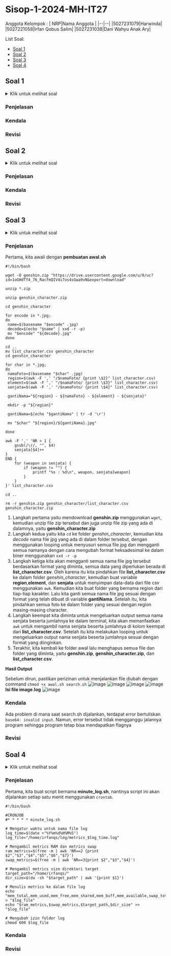 # Sisop-1-2024-MH-IT27
Anggota Kelompok :
|  NRP|Nama Anggota  |
|--|--|
|5027231079|Harwinda|
|5027221058|Irfan Qobus Salim|
|5027231038|Dani Wahyu Anak Ary|

List Soal:

 - [Soal 1](https://github.com/irfanqs/Sisop-1-2024-MH-IT27/tree/main#soal-1)
 - [Soal 2](https://github.com/irfanqs/Sisop-1-2024-MH-IT27/tree/main#soal-2)
 - [Soal 3](https://github.com/irfanqs/Sisop-1-2024-MH-IT27/tree/main#soal-3)
 - [Soal 4](https://github.com/irfanqs/Sisop-1-2024-MH-IT27/tree/main#soal-4)

## Soal 1
<details><summary>Klik untuk melihat soal</summary>
Cipung dan abe ingin mendirikan sebuah toko bernama “SandBox”, sedangkan kamu adalah manajer penjualan yang ditunjuk oleh Cipung dan Abe untuk melakukan pelaporan penjualan dan strategi penjualan kedepannya yang akan dilakukan.

Setiap tahun Cipung dan Abe akan mengadakan rapat dengan kamu untuk mengetahui laporan dan strategi penjualan dari “SandBox”. Buatlah beberapa kesimpulan dari data penjualan “[Sandbox.csv](https://drive.google.com/file/d/1cC6MYBI3wRwDgqlFQE1OQUN83JAreId0/view?usp=sharing)” untuk diberikan ke cipung dan abe.

1.  Karena Cipung dan Abe baik hati, mereka ingin memberikan hadiah kepada customer yang telah belanja banyak. Tampilkan nama pembeli dengan total sales paling tinggi
    
2.  Karena karena Cipung dan Abe ingin mengefisienkan penjualannya, mereka ingin merencanakan strategi penjualan untuk customer segment yang memiliki profit paling kecil. Tampilkan customer segment yang memiliki profit paling kecil
    
3.  Cipung dan Abe hanya akan membeli stok barang yang menghasilkan profit paling tinggi agar efisien. Tampilkan 3 category yang memiliki total profit paling tinggi
    
4.  Karena ada seseorang yang lapor kepada Cipung dan Abe bahwa pesanannya tidak kunjung sampai, maka mereka ingin mengecek apakah pesanan itu ada. Cari purchase date dan amount (quantity) dari nama adriaens
</details>

### Penjelasan
### Kendala
### Revisi
## Soal 2
<details><summary>Klik untuk melihat soal</summary>
Oppie merupakan seorang peneliti bom atom, ia ingin merekrut banyak peneliti lain untuk mengerjakan proyek bom atom nya, Oppie memiliki racikan bom atom rahasia yang hanya bisa diakses penelitinya yang akan diidentifikasi sebagai user, Oppie juga memiliki admin yang bertugas untuk memanajemen peneliti, bantulah oppie untuk membuat program yang akan memudahkan tugasnya
    
1.  Buatlah 2 program yaitu login.sh dan register.sh
2.  Setiap admin maupun user harus melakukan register terlebih dahulu menggunakan email, username, pertanyaan keamanan dan jawaban, dan password

![](https://lh7-us.googleusercontent.com/g267t1SxVrtsdZO6SkD12pQboNGWVcbZprTwW18wVstSe_m0B9ogOBQehszbFRp7siahYgxrWVmoDJDpscL7DsHBqjNh_mJa8ghc71vugqpNKnMOFkUaOG1oZui2lZoKHlOh4aSUsSoJgH7pz_1dnA)

3.  Username yang dibuat bebas, namun email bersifat unique. setiap email yang mengandung kata admin akan dikategorikan menjadi admin
4.  Karena resep bom atom ini sangat rahasia Oppie ingin password nya memuat keamanan tingkat tinggi

 - Password tersebut harus di encrypt menggunakan base64
 - Password yang dibuat harus lebih dari 8 karakter
 - Harus terdapat paling sedikit 1 huruf kapital dan 1 huruf kecil
 - Harus terdapat paling sedikit 1 angka
    
5.  Karena Oppie akan memiliki banyak peneliti dan admin ia berniat untuk menyimpan seluruh data register yang ia lakukan ke dalam folder users file users.txt. Di dalam file tersebut, terdapat catatan seluruh email, username, pertanyaan keamanan dan jawaban, dan password hash yang telah ia buat.
6. Setelah melakukan register, program harus bisa melakukan login. Login hanya perlu dilakukan menggunakan email dan password.
7. Karena peneliti yang di rekrut oleh Oppie banyak yang sudah tua dan pelupa maka Oppie ingin ketika login akan ada pilihan lupa password dan akan keluar pertanyaan keamanan dan ketika dijawab dengan benar bisa memunculkan password
    

![](https://lh7-us.googleusercontent.com/P2RPHbbkWfWb7KyXu0yQS9kTMmy_lSSAJ3i6QwtVyYcfyl-1Pa1KNZONmQC_dXQx4g1xxndS6OyUN725Na1XkFaNRJfaJYHep51biL-5l-a_3kkkPqR_KGCEulS8cRaulRJIYCiIFhLOBt9QZtRZeA)

![](https://lh7-us.googleusercontent.com/VvagdElnyIeAEPY8mXhwVKORw9XUiRjw1l_suEP-DlmooPpHlCBhooEKhJmv22HIHYnvmV8qxib5Lhy2IHBOW4eJe7FpMJ5UQzGjOzwSs3htsVGDxFX5yVvHU0wBrvB_YL9kYDdXAK2kNTjkRswZdw)

![](https://lh7-us.googleusercontent.com/xZGJrq5vsnx5Mpl_VMrQ_PhOWIO8yIxJPmsIU-ytNC35ytg5d4jh-gOMwNIQkP5xJiheHJDsMJ7QtAhf7uOBpSySS6Sb61UHAnwm1aNx_r1zlrT2dO66HFRZd8leOLGcQ1Wm1uhO1_zZBU88OmMzmw)

8.  Setelah user melakukan login akan keluar pesan sukses, namun setelah seorang admin melakukan login Oppie ingin agar admin bisa menambah, mengedit (username, pertanyaan keamanan dan jawaban, dan password), dan menghapus user untuk memudahkan kerjanya sebagai admin.
    

![](https://lh7-us.googleusercontent.com/7zdD0eF8pl3MNqqUVcVfwR1GHvooVW_hx1cY706ikioMZlGrP0eWAe5NdnPpx5nWYTkHKfuOTEshBGnJDarKdQl1wAtm59uTGfBQwJ_mNDNjDKjqmvQSUY7zXn_hpVomSebKC_ngHFMZqBQp_XtHsw)

9.  Ketika admin ingin melakukan edit atau hapus user, maka akan keluar input email untuk identifikasi user yang akan di hapus atau di edit
10.  Oppie ingin programnya tercatat dengan baik, maka buatlah agar program bisa mencatat seluruh log ke dalam folder users file auth.log, baik login ataupun register.

 - Format: [date] [type] [message]    
 - Type: REGISTER SUCCESS, REGISTER FAILED, LOGIN SUCCESS, LOGIN FAILED
 -  Ex: [23/09/17 13:18:02] [REGISTER SUCCESS] user [username] registered successfully
 [23/09/17 13:22:41] [LOGIN FAILED] ERROR Failed login attempt on user with email [email]
</details>

### Penjelasan
### Kendala
### Revisi
## Soal 3
<details><summary>Klik untuk melihat soal</summary>
Alyss adalah seorang gamer yang sangat menyukai bermain game Genshin Impact. Karena hobinya, dia ingin mengoleksi foto-foto karakter Genshin Impact. Suatu saat Yanuar memberikannya sebuah [Link](https://drive.google.com/file/d/1oGHdTf4_76_RacfmQIV4i7os4sGwa9vN/view?usp=sharing) yang berisi koleksi kumpulan foto karakter dan sebuah clue yang mengarah ke penemuan gambar rahasia. Ternyata setiap nama file telah dienkripsi dengan menggunakan hexadecimal. Karena penasaran dengan apa yang dikatakan Yanuar, Alyss tidak menyerah dan mencoba untuk mengembalikan nama file tersebut kembali seperti semula.

 -  Alyss membuat script bernama awal.sh, untuk download file yang diberikan oleh Yanuar dan unzip terhadap file yang telah diunduh dan decode setiap nama file yang terenkripsi dengan hex . Karena pada file list_character.csv terdapat data lengkap karakter, Alyss ingin merename setiap file berdasarkan file tersebut. Agar semakin rapi, Alyss mengumpulkan setiap file ke dalam folder berdasarkan region tiap karakter. **Format: Region - Nama - Elemen - Senjata.jpg**
 - Karena tidak mengetahui jumlah pengguna dari tiap senjata yang ada di folder "genshin_character".Alyss berniat untuk menghitung serta menampilkan jumlah pengguna untuk setiap senjata yang ada.  **Format: [Nama Senjata] : [jumlah]**
Untuk menghemat penyimpanan. Alyss menghapus file - file yang tidak ia gunakan, yaitu **genshin_character.zip, list_character.csv, dan genshin.zip**
 - Namun sampai titik ini Alyss masih belum menemukan clue dari the secret picture yang disinggung oleh Yanuar. Dia berpikir keras untuk menemukan pesan tersembunyi tersebut. Alyss membuat script baru bernama search.sh untuk melakukan pengecekan terhadap setiap file tiap 1 detik. Pengecekan dilakukan dengan cara meng-ekstrak sebuah value dari setiap gambar dengan  menggunakan command steghide. Dalam setiap gambar tersebut, terdapat sebuah file txt yang berisi string. Alyss kemudian mulai melakukan dekripsi dengan hex pada tiap file txt dan mendapatkan sebuah url. Setelah mendapatkan url yang ia cari, Alyss akan langsung menghentikan program search.sh serta mendownload file berdasarkan url yang didapatkan.
 - Dalam prosesnya, setiap kali Alyss melakukan ekstraksi dan ternyata hasil ekstraksi bukan yang ia inginkan, maka ia akan langsung menghapus file txt tersebut. Namun, jika itu merupakan file txt yang dicari, maka ia akan menyimpan hasil dekripsi-nya bukan hasil ekstraksi. Selain itu juga, Alyss melakukan pencatatan log pada file image.log untuk setiap pengecekan gambar. **Format: [date] [type] [image_path]**

Hasil akhir:

 1. genshin_character
 2. search.sh
 3. awal.sh
 4. image.log
 5. [filename].txt
 6. [image].jpg
 </details>
 
### Penjelasan
Pertama, kita awali dengan **pembuatan awal.sh**

    #!/bin/bash
    
    wget -O genshin.zip "https://drive.usercontent.google.com/u/0/uc?id=1oGHdTf4_76_RacfmQIV4i7os4sGwa9vN&export=download"
    
    unzip *.zip
    
    unzip genshin_character.zip
    
    cd genshin_character
    
    for encode in *.jpg;
    do
     name=$(basename "$encode" .jpg)
     decode=$(echo "$name" | xxd -r -p)
     mv "$encode" "${decode}.jpg"
    done
    
    cd ..
    mv list_character.csv genshin_character
    cd genshin_character
    
    for char in *.jpg;
    do
     namaFoto=$(basename "$char" .jpg)
     region=$(awk -F ',' "/$namaFoto/ {print \$2}" list_character.csv)
     element=$(awk -F ',' "/$namaFoto/ {print \$3}" list_character.csv)
     senjata=$(awk -F ',' "/$namaFoto/ {print \$4}" list_character.csv)
    
     gantiNama="${region} - ${namaFoto} - ${element} - ${senjata}" 
     
     mkdir -p "${region}"
    
     gantiNama=$(echo "$gantiNama" | tr -d '\r')
    
     mv "$char" "${region}/${gantiNama}.jpg"
    
    done
    
    awk -F ',' 'NR > 1 {
        gsub(/\r/, "", $4)
        senjata[$4]++
    } 
    END {
        for (weapon in senjata) {
            if (weapon != "") {
                printf "%s : %d\n", weapon, senjata[weapon]
            }
        }
    }' list_character.csv
    
    cd ..
    
    rm -r genshin.zip genshin_character/list_character.csv genshin_character.zip

 1. Langkah pertama yaitu mendownload **genshin.zip** menggunakan `wget`, kemudian unzip file zip tersebut dan juga unzip file zip yang ada di dalamnya, yaitu **genshin_character.zip**
 2. Langkah kedua yaitu kita `cd` ke folder *genshin_character*, kemudian kita *decode* nama file jpg yang ada di dalam folder tersebut, dengan menggunakan looping untuk menyusuri semua file jpg dan mengganti semua namanya dengan cara mengubah format heksadesimal ke dalam biner menggunakan `xxd -r -p`
 3. Langkah ketiga kita akan mengganti semua nama file jpg tersebut berdasarkan format yang diminta, semua data yang diperlukan berada di **list_character.csv**. Oleh karena itu kita pindahkan file **list_character.csv** ke dalam folder *genshin_character*, kemudian buat variable **region**,**element**, dan **senjata** untuk menyimpan data-data dari file csv menggunakan `awk`. Kemudian kita buat folder yang bernama region dari tiap-tiap karakter. Lalu kita ganti semua nama file jpg sesuai dengan format yang telah dibuat di variable **gantiNama**. Setelah itu, kita pindahkan semua foto ke dalam folder yang sesuai dengan region masing-masing character.
 4. Langkah keempat kita diminta untuk mengeluarkan output semua nama senjata beserta jumlahnya ke dalam terminal, kita akan memanfaatkan `awk` untuk mengambil nama senjata beserta jumlahnya di kolom keempat dari **list_character.csv**. Setelah itu kita melakukan looping untuk mengeluarkan output nama senjata beserta jumlahnya sesuai dengan format yang diinginkan.
 5. Terakhir, kita kembali ke folder awal lalu menghapus semua file dan folder yang diminta, yaitu **genshin.zip**, **genshin_character.zip**, dan **list_character.csv**.

**Hasil Output**

Sebelum dirun, pastikan perizinan untuk menjalankan file diubah dengan command `chmod +x awal.sh search.sh`
![image](https://github.com/irfanqs/Sisop-1-2024-MH-IT27/assets/130438307/88e79a14-7aa5-47a7-9748-8022218cd434)
![image](https://github.com/irfanqs/Sisop-1-2024-MH-IT27/assets/130438307/a8c4a547-0849-49aa-8cb3-223a8430fb3b)
![image](https://github.com/irfanqs/Sisop-1-2024-MH-IT27/assets/130438307/98c7418f-acaa-454a-b0f4-5e63d64ee24a)
![image](https://github.com/irfanqs/Sisop-1-2024-MH-IT27/assets/130438307/bad070aa-bcff-43fa-b18d-d855bab276d1)
**Isi file image.log**
![image](https://github.com/irfanqs/Sisop-1-2024-MH-IT27/assets/130438307/6f46269f-e95b-4cb0-8ed9-a38456e95460)
### Kendala
Ada problem di mana saat search.sh dijalankan, terdapat error bertuliskan `base64: invalid input`. Namun, error tersebut tidak mengganggu jalannya program sehingga program tetap bisa mendapatkan flagnya
### Revisi
## Soal 4
<details><summary>Klik untuk melihat soal</summary>
Stitch sangat senang dengan PC di rumahnya. Suatu hari, PC nya secara tiba-tiba nge-freeze 🤯 Tentu saja, Stitch adalah seorang streamer yang harus setiap hari harus bermain game dan streaming. Akhirnya, dia membawa PC nya ke tukang servis untuk diperbaiki. Setelah selesai diperbaiki, ternyata biaya perbaikan sangat mahal sehingga dia harus menggunakan uang hasil tabungan nya untuk membayarnya. Menurut tukang servis, masalahnya adalah pada CPU dan GPU yang overload karena gaming dan streaming sehingga mengakibatkan freeze pada PC nya. Agar masalah ini tidak terulang kembali, Stitch meminta kamu untuk membuat sebuah program monitoring resource yang tersedia pada komputer.

Buatlah program monitoring resource pada PC kalian. Cukup monitoring ram dan monitoring size suatu directory. Untuk ram gunakan command `free -m`. Untuk disk gunakan command `du -sh <target_path>`. Catat semua metrics yang didapatkan dari hasil `free -m`. Untuk hasil `du -sh <target_path>` catat size dari path directory tersebut. Untuk target_path yang akan dimonitor adalah /home/{user}/.

1.  Masukkan semua metrics ke dalam suatu file log bernama metrics_{YmdHms}.log. {YmdHms} adalah waktu disaat file script bash kalian dijalankan. Misal dijalankan pada 2024-03-20 15:00:00, maka file log yang akan tergenerate adalah metrics_20240320150000.log.
    
2.  Script untuk mencatat metrics diatas diharapkan dapat berjalan otomatis pada setiap menit.
    
3.  Kemudian, buat satu script untuk membuat agregasi file log ke satuan jam. Script agregasi akan memiliki info dari file-file yang tergenerate tiap menit. Dalam hasil file agregasi tersebut, terdapat nilai minimum, maximum, dan rata-rata dari tiap-tiap metrics. File agregasi akan ditrigger untuk dijalankan setiap jam secara otomatis. Berikut contoh nama file hasil agregasi metrics_agg_2024032015.log dengan format metrics_agg_{YmdH}.log
    
4.  Karena file log bersifat sensitif pastikan semua file log hanya dapat dibaca oleh user pemilik file.

Note:
-   Nama file untuk script per menit adalah minute_log.sh
-   Nama file untuk script agregasi per jam adalah aggregate_minutes_to_hourly_log.sh
-   Semua file log terletak di /home/{user}/log
-   Semua konfigurasi cron dapat ditaruh di file skrip .sh nya masing-masing dalam bentuk comment

**Berikut adalah contoh isi dari file metrics yang dijalankan tiap menit:**
mem_total,mem_used,mem_free,mem_shared,mem_buff,mem_available,swap_total,swap_used,swap_free,path,path_size 15949,10067,308,588,5573,4974,2047,43,2004,/home/user/coba/,74M

**Berikut adalah contoh isi dari file agregasi yang dijalankan tiap jam:**
type,mem_total,mem_used,mem_free,mem_shared,mem_buff,mem_available,swap_total,swap_used,swap_free,path,path_size minimum,15949,10067,223,588,5339,4626,2047,43,1995,/home/user/coba/,50M maximum,15949,10387,308,622,5573,4974,2047,52,2004,/home/user/coba/,74M average,15949,10227,265.5,605,5456,4800,2047,47.5,1999.5,/home/user/coba/,62M
</details>

### Penjelasan
Pertama, kita buat script bernama **minute_log.sh**, nantinya script ini akan dijalankan setiap satu menit menggunakan `crontab`.

    #!/bin/bash
    
    #CRONJOB
    #* * * * * minute_log.sh
    
    # Mengatur waktu untuk nama file log
    log_time=$(date +"%Y%m%d%H%M%S")
    log_file="/home/irfanqs/log/metrics_$log_time.log"
    
    # Mengambil metrics RAM dan metrics swap
    ram_metrics=$(free -m | awk 'NR==2 {print $2","$3","$4","$5","$6","$7}')
    swap_metrics=$(free -m | awk 'NR==3{print $2","$3","$4}')
    
    # Mengambil metrics size direktori target
    target_path="/home/irfanqs/"
    dir_size=$(du -sh "$target_path" | awk '{print $1}')
    
    # Menulis metrics ke dalam file log
    echo "mem_total,mem_used,mem_free,mem_shared,mem_buff,mem_available,swap_total,swap_used,swap_free,path,path_size" > "$log_file"
    echo "$ram_metrics,$swap_metrics,$target_path,$dir_size" >> "$log_file"
    
    # Mengubah izin folder log
    chmod 600 $log_file

### Kendala
### Revisi
